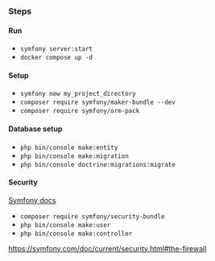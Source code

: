 ### Steps

#### Run 
- `symfony server:start`
- `docker compose up -d`

#### Setup
- `symfony new my_project_directory`
- `composer require symfony/maker-bundle --dev`
- `composer require symfony/orm-pack` 

#### Database setup 
- `php bin/console make:entity`
- `php bin/console make:migration`
- `php bin/console doctrine:migrations:migrate`

#### Security
[Symfony docs](https://symfony.com/doc/current/security.html)

- `composer require symfony/security-bundle`
- `php bin/console make:user` 
- `php bin/console make:controller`

https://symfony.com/doc/current/security.html#the-firewall
